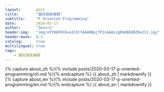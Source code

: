 ```yaml
---
layout:       post
title:        "面向调皮编程"
subtitle:     "P Oriented Programming"
date:         2020-03-17
author:       "Zeusro"
header-img:   "img/oYYBAFHlDveICOlTAAWdBpjTP2sAAAvzgB9mBEABZ0e231.jpg"
header-mask:  0.3
catalog:      true
multilingual: true
tags:
    - 面向调皮编程
---
```


<!-- Chinese Version -->
<div class="zh post-container">
    {% capture about_zh %}{% include posts/2020-03-17-p-oriented-programming/zh.md %}{% endcapture %}
    {{ about_zh | markdownify }}
</div>

<!-- English Version -->
<div class="en post-container">
    {% capture about_en %}{% include posts/2020-03-17-p-oriented-programming/en.md %}{% endcapture %}
    {{ about_en | markdownify }}
</div>
